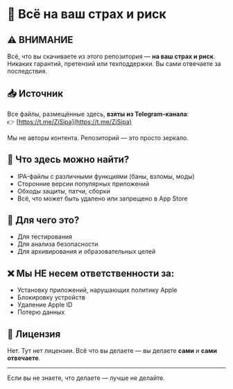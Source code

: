 # 🧨 Всё на ваш страх и риск

## ⚠️ ВНИМАНИЕ

Всё, что вы скачиваете из этого репозитория — **на ваш страх и риск**.  
Никаких гарантий, претензий или техподдержки. Вы сами отвечаете за последствия.

## 📥 Источник

Все файлы, размещённые здесь, **взяты из Telegram-канала**:  
👉 [https://t.me/ZiSipa](https://t.me/ZiSipa)

Мы не авторы контента. Репозиторий — это просто зеркало.

## 🧩 Что здесь можно найти?

- IPA-файлы с различными функциями (баны, взломы, моды)
- Сторонние версии популярных приложений
- Обходы защиты, патчи, сборки
- Всё, что может быть удалено или запрещено в App Store

## 🧠 Для чего это?

- Для тестирования
- Для анализа безопасности
- Для архивирования и образовательных целей

## ❌ Мы НЕ несем ответственности за:

- Установку приложений, нарушающих политику Apple
- Блокировку устройств
- Удаление Apple ID
- Потерю данных

## 📎 Лицензия

Нет. Тут нет лицензии. Всё что вы делаете — вы делаете **сами** и **сами отвечаете**.

---

Если вы не знаете, что делаете — лучше не делайте.

